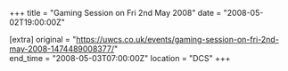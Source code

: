 +++
title = "Gaming Session on Fri 2nd May 2008"
date = "2008-05-02T19:00:00Z"

[extra]
original = "https://uwcs.co.uk/events/gaming-session-on-fri-2nd-may-2008-1474489008377/"    
end_time = "2008-05-03T07:00:00Z"
location = "DCS"
+++



